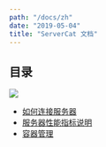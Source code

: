 ```yaml
---
path: "/docs/zh"
date: "2019-05-04"
title: "ServerCat 文档"
---
```



## 目录

![](../images/icon.png)

* [如何连接服务器](/docs/)
* [服务器性能指标说明](/docs/facts)
* [容器管理](/docs/pods)
